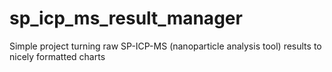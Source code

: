 # sp_icp_ms_result_manager
Simple project turning raw SP-ICP-MS (nanoparticle analysis tool) results to nicely formatted charts
